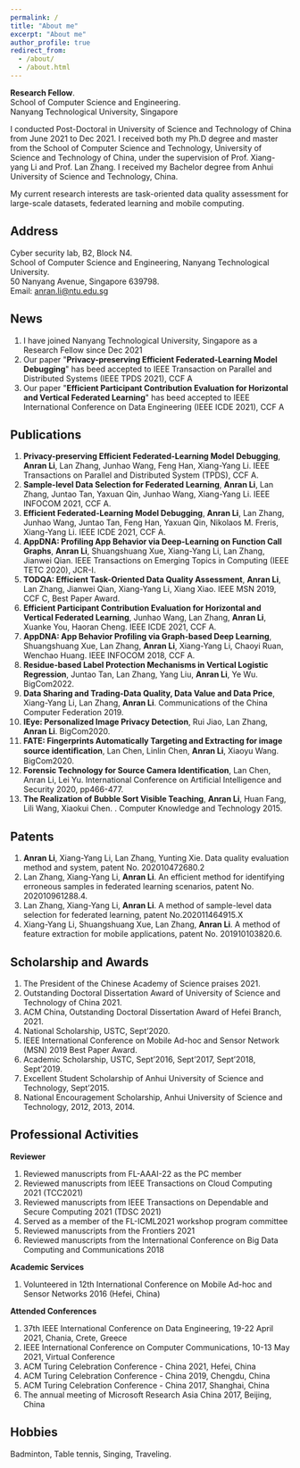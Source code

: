 ```yaml
---
permalink: /
title: "About me"
excerpt: "About me"
author_profile: true
redirect_from: 
  - /about/
  - /about.html
---
```

**Research Fellow**.  
School of Computer Science and Engineering.  
Nanyang Technological University, Singapore

I conducted Post-Doctoral in University of Science and Technology of China from June 2021 to Dec 2021.
I received both my Ph.D degree and master from the School of Computer Science and Technology, University of Science and Technology of China, under the supervision of Prof. Xiang-yang Li and Prof. Lan Zhang. 
I received my Bachelor degree from Anhui University of Science and Technology, China. 

My current research interests are task-oriented data quality assessment for large-scale datasets, federated learning and mobile computing. 


Address
------

Cyber security lab, B2, Block N4.  
School of Computer Science and Engineering, Nanyang Technological University.  
50 Nanyang Avenue, Singapore 639798.  
Email: anran.li@ntu.edu.sg

News
------
1. I have joined Nanyang Technological University, Singapore as a Research Fellow since Dec 2021
2. Our paper "**Privacy-preserving Efficient Federated-Learning Model Debugging**" has beed accepted to IEEE Transaction on Parallel and Distributed Systems (IEEE TPDS 2021), CCF A
3. Our paper "**Efficient Participant Contribution Evaluation for Horizontal and Vertical Federated Learning**" has beed accepted to IEEE International Conference on Data Engineering (IEEE ICDE 2021), CCF A

Publications
------
1. **Privacy-preserving Efficient Federated-Learning Model Debugging**, **Anran Li**, Lan Zhang, Junhao Wang, Feng Han, Xiang-Yang Li. IEEE Transactions on Parallel and Distributed System (TPDS), CCF A.
2. **Sample-level Data Selection for Federated Learning**, **Anran Li**, Lan Zhang, Juntao Tan, Yaxuan Qin, Junhao Wang, Xiang-Yang Li. IEEE INFOCOM 2021, CCF A.
3. **Efficient Federated-Learning Model Debugging**, **Anran Li**, Lan Zhang, Junhao Wang, Juntao Tan, Feng Han, Yaxuan Qin, Nikolaos M. Freris, Xiang-Yang Li. IEEE ICDE 2021, CCF A.
4. **AppDNA: Profiling App Behavior via Deep-Learning on Function Call Graphs**, **Anran Li**, Shuangshuang Xue, Xiang-Yang Li, Lan Zhang, Jianwei Qian. IEEE Transactions on Emerging Topics in Computing (IEEE TETC 2020), JCR-I.
5.	**TODQA: Efficient Task-Oriented Data Quality Assessment**, **Anran Li**, Lan Zhang, Jianwei Qian, Xiang-Yang Li, Xiang Xiao. IEEE MSN 2019, CCF C, Best Paper Award.
6. **Efficient Participant Contribution Evaluation for Horizontal and Vertical Federated Learning**, Junhao Wang, Lan Zhang, **Anran Li**, Xuanke You, Haoran Cheng. IEEE ICDE 2021, CCF A. 
7. **AppDNA: App Behavior Profiling via Graph-based Deep Learning**, Shuangshuang Xue, Lan Zhang, **Anran Li**, Xiang-Yang Li, Chaoyi Ruan, Wenchao Huang. IEEE INFOCOM 2018, CCF A.
8. **Residue-based Label Protection Mechanisms in Vertical Logistic Regression**, Juntao Tan, Lan Zhang, Yang Liu, **Anran Li**, Ye Wu. BigCom2022. 
9.	**Data Sharing and Trading-Data Quality, Data Value and Data Price**, Xiang-Yang Li, Lan Zhang, **Anran Li**. Communications of the China Computer Federation 2019. 
10.	**IEye: Personalized Image Privacy Detection**, Rui Jiao, Lan Zhang, **Anran Li**. BigCom2020.
11.	**FATE: Fingerprints Automatically Targeting and Extracting for image source identiﬁcation**, Lan Chen, Linlin Chen, **Anran Li**, Xiaoyu Wang. BigCom2020.
12.	**Forensic Technology for Source Camera Identification**, Lan Chen, Anran Li, Lei Yu. International Conference on Artificial Intelligence and Security 2020, pp466-477.
13.	**The Realization of Bubble Sort Visible Teaching**, **Anran Li**, Huan Fang, Lili Wang, Xiaokui Chen. . Computer Knowledge and Technology 2015.


Patents
------
1. **Anran Li**, Xiang-Yang Li, Lan Zhang, Yunting Xie. Data quality evaluation method and system, patent No. 202010472680.2
2. Lan Zhang, Xiang-Yang Li, **Anran Li**. An efficient method for identifying erroneous samples in federated learning scenarios, patent No. 202010961288.4.
3. Lan Zhang, Xiang-Yang Li, **Anran Li**. A method of sample-level data selection for federated learning, patent No.202011464915.X
4. Xiang-Yang Li, Shuangshuang Xue, Lan Zhang, **Anran Li**. A method of feature extraction for mobile applications, patent No. 201910103820.6.


Scholarship and Awards
------
1. The President of the Chinese Academy of Science praises 2021.
2. Outstanding Doctoral Dissertation Award of University of Science and Technology of China 2021.
3. ACM China, Outstanding Doctoral Dissertation Award of Hefei Branch, 2021.
4. National Scholarship, USTC, Sept’2020. 
5. IEEE International Conference on Mobile Ad-hoc and Sensor Network (MSN) 2019 Best Paper Award.
6. Academic Scholarship, USTC, Sept’2016, Sept’2017, Sept’2018, Sept’2019.
7. Excellent Student Scholarship of Anhui University of Science and Technology, Sept’2015. 
8. National Encouragement Scholarship, Anhui University of Science and Technology, 2012, 2013, 2014.


Professional Activities
------
**Reviewer**
1. Reviewed manuscripts from FL-AAAI-22 as the PC member
2. Reviewed manuscripts from IEEE Transactions on Cloud Computing 2021 (TCC2021)
3. Reviewed manuscripts from IEEE Transactions on Dependable and Secure Computing 2021 (TDSC 2021)
4. Served as a member of the FL-ICML2021 workshop program committee
5. Reviewed manuscripts from the Frontiers 2021
6. Reviewed manuscripts from the International Conference on Big Data Computing and Communications 2018 

**Academic Services**
1. Volunteered in 12th International Conference on Mobile Ad-hoc and Sensor Networks 2016 (Hefei, China)

**Attended Conferences**
1. 37th IEEE International Conference on Data Engineering, 19-22 April 2021, Chania, Crete, Greece 
2. IEEE International Conference on Computer Communications, 10-13 May 2021, Virtual Conference
3. ACM Turing Celebration Conference - China 2021, Hefei, China
4. ACM Turing Celebration Conference - China 2019, Chengdu, China
5. ACM Turing Celebration Conference - China 2017, Shanghai, China
6. The annual meeting of Microsoft Research Asia China 2017, Beijing, China

Hobbies
------
Badminton, Table tennis, Singing, Traveling.




